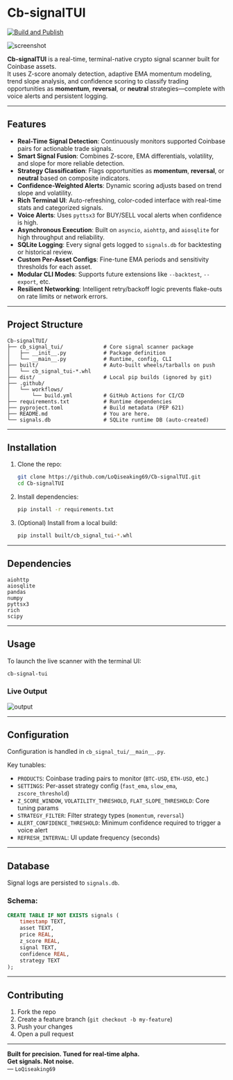 # Cb-signalTUI
[![Build and Publish](https://github.com/LoQiseaking69/Cb-signalTUI/actions/workflows/build.yml/badge.svg)](https://github.com/LoQiseaking69/Cb-signalTUI/actions/workflows/build.yml)

![screenshot](https://github.com/LoQiseaking69/Cb-signalTUI/blob/main/8247439A-0E30-439A-AD1B-E41A16CC9891.png)

**Cb-signalTUI** is a real-time, terminal-native crypto signal scanner built for Coinbase assets.  
It uses Z-score anomaly detection, adaptive EMA momentum modeling, trend slope analysis, and confidence scoring to classify trading opportunities as **momentum**, **reversal**, or **neutral** strategies—complete with voice alerts and persistent logging.

---

## Features

- **Real-Time Signal Detection**: Continuously monitors supported Coinbase pairs for actionable trade signals.
- **Smart Signal Fusion**: Combines Z-score, EMA differentials, volatility, and slope for more reliable detection.
- **Strategy Classification**: Flags opportunities as **momentum**, **reversal**, or **neutral** based on composite indicators.
- **Confidence-Weighted Alerts**: Dynamic scoring adjusts based on trend slope and volatility.
- **Rich Terminal UI**: Auto-refreshing, color-coded interface with real-time stats and categorized signals.
- **Voice Alerts**: Uses `pyttsx3` for BUY/SELL vocal alerts when confidence is high.
- **Asynchronous Execution**: Built on `asyncio`, `aiohttp`, and `aiosqlite` for high throughput and reliability.
- **SQLite Logging**: Every signal gets logged to `signals.db` for backtesting or historical review.
- **Custom Per-Asset Configs**: Fine-tune EMA periods and sensitivity thresholds for each asset.
- **Modular CLI Modes**: Supports future extensions like `--backtest`, `--export`, etc.
- **Resilient Networking**: Intelligent retry/backoff logic prevents flake-outs on rate limits or network errors.

---

## Project Structure

```
Cb-signalTUI/
├── cb_signal_tui/             # Core signal scanner package
│   ├── __init__.py            # Package definition
│   └── __main__.py            # Runtime, config, CLI
├── built/                     # Auto-built wheels/tarballs on push
│   └── cb_signal_tui-*.whl
├── dist/                      # Local pip builds (ignored by git)
├── .github/
│   └── workflows/
│       └── build.yml          # GitHub Actions for CI/CD
├── requirements.txt           # Runtime dependencies
├── pyproject.toml             # Build metadata (PEP 621)
├── README.md                  # You are here.
└── signals.db                 # SQLite runtime DB (auto-created)
```

---

## Installation

1. Clone the repo:

   ```bash
   git clone https://github.com/LoQiseaking69/Cb-signalTUI.git
   cd Cb-signalTUI
   ```

2. Install dependencies:

   ```bash
   pip install -r requirements.txt
   ```

3. (Optional) Install from a local build:

   ```bash
   pip install built/cb_signal_tui-*.whl
   ```

---

## Dependencies

```
aiohttp
aiosqlite
pandas
numpy
pyttsx3
rich
scipy
```

---

## Usage

To launch the live scanner with the terminal UI:

```bash
cb-signal-tui
```

### Live Output

![output](https://github.com/LoQiseaking69/Cb-signalTUI/blob/main/IMG_1053.jpeg)

---

## Configuration

Configuration is handled in `cb_signal_tui/__main__.py`.

Key tunables:

- `PRODUCTS`: Coinbase trading pairs to monitor (`BTC-USD`, `ETH-USD`, etc.)
- `SETTINGS`: Per-asset strategy config (`fast_ema`, `slow_ema`, `zscore_threshold`)
- `Z_SCORE_WINDOW`, `VOLATILITY_THRESHOLD`, `FLAT_SLOPE_THRESHOLD`: Core tuning params
- `STRATEGY_FILTER`: Filter strategy types (`momentum`, `reversal`)
- `ALERT_CONFIDENCE_THRESHOLD`: Minimum confidence required to trigger a voice alert
- `REFRESH_INTERVAL`: UI update frequency (seconds)

---

## Database

Signal logs are persisted to `signals.db`.

### Schema:

```sql
CREATE TABLE IF NOT EXISTS signals (
    timestamp TEXT,
    asset TEXT,
    price REAL,
    z_score REAL,
    signal TEXT,
    confidence REAL,
    strategy TEXT
);
```

---

## Contributing

1. Fork the repo
2. Create a feature branch (`git checkout -b my-feature`)
3. Push your changes
4. Open a pull request

---

**Built for precision. Tuned for real-time alpha.  
Get signals. Not noise.**  
— `LoQiseaking69`